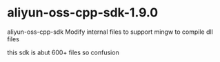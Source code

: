 # aliyun-oss-cpp-sdk-1.9.0
aliyun-oss-cpp-sdk    Modify internal files to support mingw to compile dll files

this sdk is abut 600+ files  so confusion
